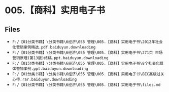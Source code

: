 # 005.【商科】实用电子书

## Files

- `F:/【01分类书籍】\分类书籍\6经济\055 管理\005.【商科】实用电子书\2012年社会化营销案例精选.pdf.baiduyun.downloading`
- `F:/【01分类书籍】\分类书籍\6经济\055 管理\005.【商科】实用电子书\271页 市场营销原理(第13版)终稿.ppt.baiduyun.downloading`
- `F:/【01分类书籍】\分类书籍\6经济\055 管理\005.【商科】实用电子书\8个社会化媒体营销案例.ppt.baiduyun.downloading`
- `F:/【01分类书籍】\分类书籍\6经济\055 管理\005.【商科】实用电子书\BEC高级过关心得.rar.baiduyun.downloading`
- `F:/【01分类书籍】\分类书籍\6经济\055 管理\005.【商科】实用电子书\files.md`

